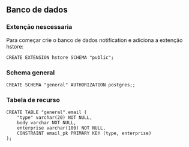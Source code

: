 ## Banco de dados

### Extenção nescessaria

Para começar crie o banco de dados notification e adiciona a extenção hstore:

```roomsql
CREATE EXTENSION hstore SCHEMA "public";
```

### Schema general

```roomsql
CREATE SCHEMA "general" AUTHORIZATION postgres;;
```

### Tabela de recurso

```roomsql
CREATE TABLE "general".email (
	"type" varchar(20) NOT NULL,
	body varchar NOT NULL,
	enterprise varchar(100) NOT NULL,
	CONSTRAINT email_pk PRIMARY KEY (type, enterprise)
);
```